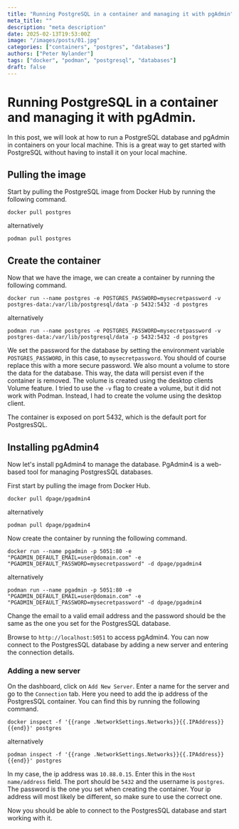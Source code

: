 ```yaml
---
title: "Running PostgreSQL in a container and managing it with pgAdmin"
meta_title: ""
description: "meta description"
date: 2025-02-13T19:53:00Z
image: "/images/posts/01.jpg"
categories: ["containers", "postgres", "databases"]
authors: ["Peter Nylander"]
tags: ["docker", "podman", "postgresql", "databases"]
draft: false
---
```


# Running PostgreSQL in a container and managing it with pgAdmin.
In this post, we will look at how to run a PostgreSQL database and pgAdmin in containers on your local machine.
This is a great way to get started with PostgreSQL without having to install it on your local machine.

## Pulling the image
Start by pulling the PostgreSQL image from Docker Hub by running the following command.
```
docker pull postgres
```
alternatively
```
podman pull postgres
```

## Create the container
Now that we have the image, we can create a container by running the following command.
```
docker run --name postgres -e POSTGRES_PASSWORD=mysecretpassword -v postgres-data:/var/lib/postgresql/data -p 5432:5432 -d postgres
```
alternatively
```
podman run --name postgres -e POSTGRES_PASSWORD=mysecretpassword -v postgres-data:/var/lib/postgresql/data -p 5432:5432 -d postgres
```

We set the password for the database by setting the environment variable `POSTGRES_PASSWORD`, in this case, to `mysecretpassword`. You should of course replace this with a more secure password.
We also mount a volume to store the data for the database. This way, the data will persist even if the container is removed. The volume is created using the desktop clients Volume feature.
I tried to use the `-v` flag to create a volume, but it did not work with Podman. Instead, I had to create the volume using the desktop client.

The container is exposed on port 5432, which is the default port for PostgresSQL.

## Installing pgAdmin4
Now let's install pgAdmin4 to manage the database. PgAdmin4 is a web-based tool for managing PostgresSQL databases.

First start by pulling the image from Docker Hub.
```
docker pull dpage/pgadmin4
```
alternatively
```
podman pull dpage/pgadmin4
```

Now create the container by running the following command.
```
docker run --name pgadmin -p 5051:80 -e "PGADMIN_DEFAULT_EMAIL=user@domain.com" -e "PGADMIN_DEFAULT_PASSWORD=mysecretpassword" -d dpage/pgadmin4
```
alternatively
```
podman run --name pgadmin -p 5051:80 -e "PGADMIN_DEFAULT_EMAIL=user@domain.com" -e "PGADMIN_DEFAULT_PASSWORD=mysecretpassword" -d dpage/pgadmin4
```

Change the email to a valid email address and the password should be the same as the one you set for the PostgresSQL database.

Browse to `http://localhost:5051` to access pgAdmin4. You can now connect to the PostgresSQL database by adding a new server and entering the connection details.

### Adding a new server
On the dashboard, click on `Add New Server`. Enter a name for the server and go to the `Connection` tab.
Here you need to add the ip address of the PostgresSQL container. You can find this by running the following command.
```
docker inspect -f '{{range .NetworkSettings.Networks}}{{.IPAddress}}{{end}}' postgres
```
alternatively
```
podman inspect -f '{{range .NetworkSettings.Networks}}{{.IPAddress}}{{end}}' postgres
```

In my case, the ip address was `10.88.0.15`. Enter this in the `Host name/address` field. The port should be `5432` and the username is `postgres`. The password is the one you set when creating the container.
Your ip address will most likely be different, so make sure to use the correct one.

Now you should be able to connect to the PostgresSQL database and start working with it.